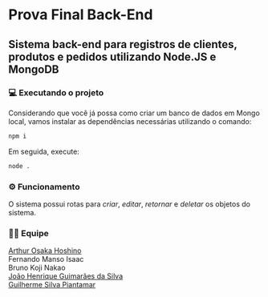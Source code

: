 # Prova Final Back-End

## Sistema back-end para registros de clientes, produtos e pedidos utilizando Node.JS e MongoDB

### 💻 Executando o projeto
Considerando que você já possa como criar um banco de dados em Mongo local, vamos instalar as dependências necessárias utilizando o comando:<br>
```bash
npm i
```

Em seguida, execute:<br>
```bash
node .
```

### ⚙️ Funcionamento

O sistema possui rotas para *criar*, *editar*, *retornar* e *deletar* os objetos do sistema.

### 🧑‍💻 Equipe
[Arthur Osaka Hoshino](https://linkedin.com/in/arthurhoshino)<br>
Fernando Manso Isaac<br>
Bruno Koji Nakao<br>
[João Henrique Guimarães da Silva]()<br>
[Guilherme Silva Piantamar]()<br>
